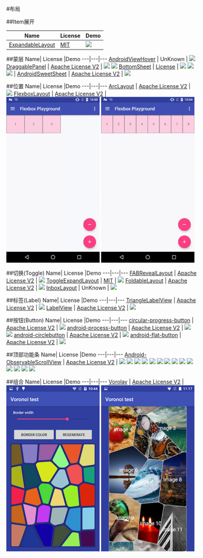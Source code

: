 #布局


##Item展开

Name| License |Demo
---|---|---
[ExpandableLayout](https://github.com/traex/ExpandableLayout) | [MIT](http://opensource.org/licenses/MIT) | <img src="https://github.com/wasabeef/awesome-android-ui/blob/master/art/ExpandableLayout.gif" width="49%">

##蒙层
Name| License |Demo
---|---|---
[AndroidViewHover](https://github.com/daimajia/AndroidViewHover) | UnKnown | <img src="https://github.com/wasabeef/awesome-android-ui/blob/master/art/AndroidViewHover.gif" width="49%">
[DraggablePanel](https://github.com/pedrovgs/DraggablePanel) | [Apache License V2](https://www.apache.org/licenses/LICENSE-2.0) | <img src="https://github.com/wasabeef/awesome-android-ui/blob/master/art/DraggablePanel.gif" width="49%"> <img src="https://github.com/wasabeef/awesome-android-ui/blob/master/art/DraggablePanel2.gif" width="49%">
[BottomSheet](https://github.com/Flipboard/bottomsheet) | [License](https://github.com/Flipboard/bottomsheet/blob/master/LICENSE) | <img src="https://github.com/wasabeef/awesome-android-ui/blob/master/art/BottomSheet.gif" width="40%"> <img src="https://camo.githubusercontent.com/86b90121dd237cc370209cd710708df3528c5a78/687474703a2f2f692e696d6775722e636f6d2f777239484a44312e676966" width="40%"> <img src="https://camo.githubusercontent.com/fce3d0f29234bac59e8641e0a9198ae64e0d7bd8/687474703a2f2f692e696d6775722e636f6d2f66326a395935652e676966" width="40%"> |
[AndroidSweetSheet](https://github.com/zzz40500/AndroidSweetSheet) | [Apache License V2](https://www.apache.org/licenses/LICENSE-2.0) | <img src="https://github.com/wasabeef/awesome-android-ui/blob/master/art/AndroidSweetSheet.gif" width="60%">

##位置
Name| License |Demo
---|---|---
[ArcLayout](https://github.com/ogaclejapan/ArcLayout) | [Apache License V2](https://www.apache.org/licenses/LICENSE-2.0) | <img src="https://github.com/wasabeef/awesome-android-ui/blob/master/art/arclayout1.gif" width="49%">
[FlexboxLayout](https://github.com/google/flexbox-layout) | [Apache License V2](https://www.apache.org/licenses/LICENSE-2.0) | <img src="https://github.com/wasabeef/awesome-android-ui/blob/master/art/FlexboxLayout.gif" width="49%"> <img src="https://github.com/wasabeef/awesome-android-ui/blob/master/art/FlexboxLayout2.gif" width="49%">

##切换(Toggle)
Name| License |Demo
---|---|---
[FABRevealLayout](https://github.com/truizlop/FABRevealLayout) | [Apache License V2](https://www.apache.org/licenses/LICENSE-2.0) | <img src="https://github.com/wasabeef/awesome-android-ui/blob/master/art/FABRevealLayout.gif" width="49%">
[ToggleExpandLayout](https://github.com/fenjuly/ToggleExpandLayout) | [MIT](http://opensource.org/licenses/MIT) | <img src="https://github.com/wasabeef/awesome-android-ui/blob/master/art/ToggleExpandLayout.gif" width="49%">
[FoldableLayout](https://github.com/worldline/FoldableLayout) | [Apache License V2](https://www.apache.org/licenses/LICENSE-2.0) | <img src="https://github.com/wasabeef/awesome-android-ui/blob/master/art/FoldableLayout.gif" width="49%"> 
[InboxLayout](https://github.com/zhaozhentao/InboxLayout) | UnKnown | <img src="https://github.com/wasabeef/awesome-android-ui/blob/master/art/InboxLayout.gif" width="49%">


##标签(Label)
Name| License |Demo
---|---|---
[TriangleLabelView](https://github.com/shts/TriangleLabelView) | [Apache License V2](https://www.apache.org/licenses/LICENSE-2.0) | <img src="https://github.com/wasabeef/awesome-android-ui/blob/master/art/TriangleLabelView.jpg" width="49%">
[LabelView](https://github.com/linger1216/labelview) | [Apache License V2](https://www.apache.org/licenses/LICENSE-2.0) | <img src="https://github.com/linger1216/labelview/blob/master/img/img1.png" width="49%">

##按钮(Button)
Name| License |Demo
---|---|---
[circular-progress-button](https://github.com/dmytrodanylyk/circular-progress-button) | [Apache License V2](https://www.apache.org/licenses/LICENSE-2.0) | <img src="https://github.com/wasabeef/awesome-android-ui/blob/master/art/circular-progress-button.gif" width="49%">
[android-process-button](https://github.com/dmytrodanylyk/android-process-button) | [Apache License V2](https://www.apache.org/licenses/LICENSE-2.0) | <img src="https://github.com/wasabeef/awesome-android-ui/blob/master/art/android-process-button.gif" width="75%"> <img src="https://github.com/wasabeef/awesome-android-ui/blob/master/art/android-process-button2.gif" width="75%">
[android-circlebutton](https://github.com/markushi/android-circlebutton) | [Apache License V2](https://www.apache.org/licenses/LICENSE-2.0) | ![](https://github.com/wasabeef/awesome-android-ui/blob/master/art/android-circlebutton.gif)
[android-flat-button](https://github.com/hoang8f/android-flat-button) | [Apache License V2](https://www.apache.org/licenses/LICENSE-2.0) | <img src="https://github.com/wasabeef/awesome-android-ui/blob/master/art/android-flat-button.gif" width="49%">

##顶部功能条
Name| License |Demo
---|---|---
[Android-ObservableScrollView](https://github.com/ksoichiro/Android-ObservableScrollView) | [Apache License V2](https://www.apache.org/licenses/LICENSE-2.0) | <img src="https://github.com/wasabeef/awesome-android-ui/blob/master/art/Android-ObservableScrollView.gif" width="32%"> <img src="https://github.com/wasabeef/awesome-android-ui/blob/master/art/Android-ObservableScrollView.gif" width="32%"> <img src="https://github.com/wasabeef/awesome-android-ui/blob/master/art/Android-ObservableScrollView2.gif" width="32%"> <img src="https://github.com/wasabeef/awesome-android-ui/blob/master/art/Android-ObservableScrollView3.gif" width="32%"> <img src="https://github.com/wasabeef/awesome-android-ui/blob/master/art/Android-ObservableScrollView4.gif" width="32%"> <img src="https://github.com/wasabeef/awesome-android-ui/blob/master/art/Android-ObservableScrollView5.gif" width="32%"> <img src="https://github.com/wasabeef/awesome-android-ui/blob/master/art/Android-ObservableScrollView6.gif" width="32%"> <img src="https://github.com/wasabeef/awesome-android-ui/blob/master/art/Android-ObservableScrollView7.gif" width="32%"> <img src="https://github.com/wasabeef/awesome-android-ui/blob/master/art/Android-ObservableScrollView8.gif" width="32%"> <img src="https://github.com/wasabeef/awesome-android-ui/blob/master/art/Android-ObservableScrollView9.gif" width="32%"> <img src="https://github.com/wasabeef/awesome-android-ui/blob/master/art/Android-ObservableScrollView10.gif" width="32%"> <img src="https://github.com/wasabeef/awesome-android-ui/blob/master/art/Android-ObservableScrollView11.gif" width="32%"> <img src="https://github.com/wasabeef/awesome-android-ui/blob/master/art/Android-ObservableScrollView12.gif" width="32%"> <img src="https://github.com/wasabeef/awesome-android-ui/blob/master/art/Android-ObservableScrollView13.gif" width="32%">

##组合
Name| License |Demo
---|---|---
[Vorolay](https://github.com/Quatja/Vorolay) | [Apache License V2](https://www.apache.org/licenses/LICENSE-2.0) | <img src="https://github.com/wasabeef/awesome-android-ui/blob/master/art/Vorolay.png" width="49%"> <img src="https://github.com/wasabeef/awesome-android-ui/blob/master/art/Vorolay2.png" width="49%">

